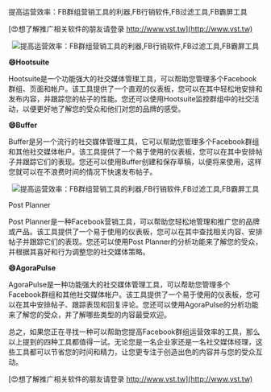 提高运营效率：FB群组营销工具的利器,FB行销软件,FB过滤工具,FB霸屏工具

[😍想了解推广相关软件的朋友请登录 http://www.vst.tw](http://www.vst.tw)

 <center><img src="https://vst.tw/MP4/tuiguang/png/2.png" alt="提高运营效率：FB群组营销工具的利器,FB行销软件,FB过滤工具,FB霸屏工具"></center>

**😄Hootsuite**

Hootsuite是一个功能强大的社交媒体管理工具，可以帮助您管理多个Facebook群组、页面和帐户。该工具提供了一个直观的仪表板，您可以在其中轻松地安排和发布内容，并跟踪您的帖子的性能。您还可以使用Hootsuite监控群组中的社交活动，以便更好地了解您的受众和他们对您的品牌的感受。

**😄Buffer**

Buffer是另一个流行的社交媒体管理工具，它可以帮助您管理多个Facebook群组和其他社交媒体帐户。该工具提供了一个易于使用的仪表板，您可以在其中安排帖子并跟踪它们的表现。您还可以使用Buffer创建和保存草稿，以便将来使用，这样您就可以在不浪费时间的情况下快速发布帖子。

 <center><img src="https://vst.tw/MP4/tuiguang/png/0.png" alt="提高运营效率：FB群组营销工具的利器,FB行销软件,FB过滤工具,FB霸屏工具"></center>

Post Planner

Post Planner是一种Facebook营销工具，可以帮助您轻松地管理和推广您的品牌或产品。该工具提供了一个易于使用的仪表板，您可以在其中查找相关内容、安排帖子并跟踪它们的表现。您还可以使用Post Planner的分析功能来了解您的受众，并根据其喜好和行为调整您的社交媒体策略。

**😄AgoraPulse**

AgoraPulse是一种功能强大的社交媒体管理工具，可以帮助您管理多个Facebook群组和其他社交媒体帐户。该工具提供了一个易于使用的仪表板，您可以在其中安排帖子、跟踪表现和回复评论。您还可以使用AgoraPulse的分析功能来了解您的受众，并了解哪些类型的内容最受欢迎。

总之，如果您正在寻找一种可以帮助您提高Facebook群组运营效率的工具，那么以上提到的四种工具都值得一试。无论您是一名企业家还是一名社交媒体经理，这些工具都可以节省您的时间和精力，让您更专注于创造出色的内容并与您的受众互动。

[😍想了解推广相关软件的朋友请登录 http://www.vst.tw](http://www.vst.tw)



